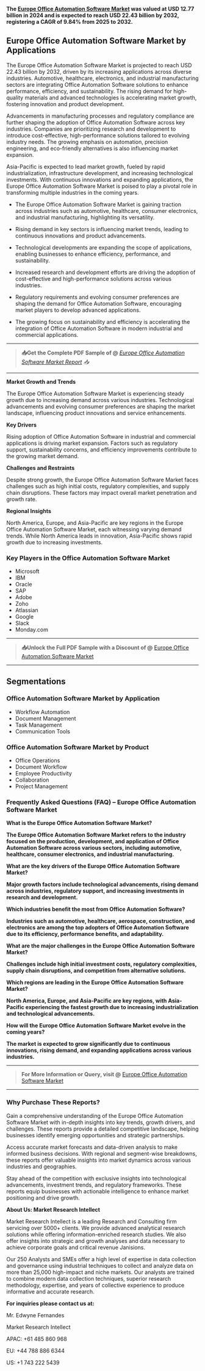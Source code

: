 <p><strong>The <a href="https://www.marketresearchintellect.com/download-sample/?rid=177164&amp;utm_source=Pulse-April-Europe&amp;utm_medium=852">Europe Office Automation Software Market</a> was valued at USD 12.77 billion in 2024 and is expected to reach USD 22.43 billion by 2032, registering a CAGR of 9.84% from 2025 to 2032.</strong></p><h2>Europe Office Automation Software Market by Applications&nbsp;</h2><p><p>The Europe Office Automation Software Market is projected to reach USD 22.43 billion by 2032, driven by its increasing applications across diverse industries. Automotive, healthcare, electronics, and industrial manufacturing sectors are integrating Office Automation Software solutions to enhance performance, efficiency, and sustainability. The rising demand for high-quality materials and advanced technologies is accelerating market growth, fostering innovation and product development.</p><p>Advancements in manufacturing processes and regulatory compliance are further shaping the adoption of Office Automation Software across key industries. Companies are prioritizing research and development to introduce cost-effective, high-performance solutions tailored to evolving industry needs. The growing emphasis on automation, precision engineering, and eco-friendly alternatives is also influencing market expansion.</p><p>Asia-Pacific is expected to lead market growth, fueled by rapid industrialization, infrastructure development, and increasing technological investments. With continuous innovations and expanding applications, the Europe Office Automation Software Market is poised to play a pivotal role in transforming multiple industries in the coming years.</p></p><ul><li><p>The Europe Office Automation Software Market is gaining traction across industries such as automotive, healthcare, consumer electronics, and industrial manufacturing, highlighting its versatility.</p></li><li><p>Rising demand in key sectors is influencing market trends, leading to continuous innovations and product advancements.</p></li><li><p>Technological developments are expanding the scope of applications, enabling businesses to enhance efficiency, performance, and sustainability.</p></li><li><p>Increased research and development efforts are driving the adoption of cost-effective and high-performance solutions across various industries.</p></li><li><p>Regulatory requirements and evolving consumer preferences are shaping the demand for Office Automation Software, encouraging market players to develop advanced applications.</p></li><li><p>The growing focus on sustainability and efficiency is accelerating the integration of Office Automation Software in modern industrial and commercial applications.</p></li></ul><hr /><blockquote><p><strong><span class="font-[700]">📥Get the Complete PDF Sample of @ </span></strong><em><span class="font-[700]"><a href="https://www.marketresearchintellect.com/download-sample/?rid=177164&amp;utm_source=Pulse-April-Europe&amp;utm_medium=852" target="_blank" data-tracking-control-name="article-ssr-frontend-pulse_little-text-block" data-tracking-will-navigate="" data-test-link="">Europe Office Automation Software Market Report</a>&nbsp;📥</span></em></p></blockquote><hr /><p class="" data-start="77" data-end="360"><strong data-start="77" data-end="105">Market Growth and Trends</strong></p><p class="" data-start="77" data-end="360">The Europe Office Automation Software Market is experiencing steady growth due to increasing demand across various industries. Technological advancements and evolving consumer preferences are shaping the market landscape, influencing product innovations and service enhancements.</p><p class="" data-start="362" data-end="606"><strong data-start="362" data-end="377">Key Drivers</strong></p><p class="" data-start="362" data-end="606">Rising adoption of Office Automation Software in industrial and commercial applications is driving market expansion. Factors such as regulatory support, sustainability concerns, and efficiency improvements contribute to the growing market demand.</p><p class="" data-start="608" data-end="849"><strong data-start="608" data-end="637">Challenges and Restraints</strong></p><p class="" data-start="608" data-end="849">Despite strong growth, the Europe Office Automation Software Market faces challenges such as high initial costs, regulatory complexities, and supply chain disruptions. These factors may impact overall market penetration and growth rate.</p><p class="" data-start="851" data-end="1095"><strong data-start="851" data-end="872">Regional Insights</strong></p><p class="" data-start="851" data-end="1095">North America, Europe, and Asia-Pacific are key regions in the Europe Office Automation Software Market, each witnessing varying demand trends. While North America leads in innovation, Asia-Pacific shows rapid growth due to increasing investments.</p><p><h3>Key Players in the Office Automation Software Market </h3><ul><li>Microsoft</li><li> IBM</li><li> Oracle</li><li> SAP</li><li> Adobe</li><li> Zoho</li><li> Atlassian</li><li> Google</li><li> Slack</li><li> Monday.com</li></ul></p><hr /><blockquote><p><strong>📥Unlock the Full PDF Sample with a Discount of @</strong> <a href="https://www.marketresearchintellect.com/ask-for-discount/?rid=177164&amp;utm_source=Pulse-April-Europe&amp;utm_medium=852">Europe Office Automation Software Market</a></p></blockquote><hr /><p><h2>Segmentations</h2><h3>Office Automation Software Market by Application</h3><ul><li>Workflow Automation</li><li> Document Management</li><li> Task Management</li><li> Communication Tools</li></ul><h3>Office Automation Software Market by Product</h3><ul><li>Office Operations</li><li> Document Workflow</li><li> Employee Productivity</li><li> Collaboration</li><li> Project Management</li></ul></p><h3><strong>Frequently Asked Questions (FAQ) &ndash; Europe Office Automation Software Market</strong></h3><p><strong>What is the Europe Office Automation Software Market?</strong></p><p><strong>The Europe Office Automation Software Market refers to the industry focused on the production, development, and application of Office Automation Software across various sectors, including automotive, healthcare, consumer electronics, and industrial manufacturing.</strong></p><p><strong>What are the key drivers of the Europe Office Automation Software Market?</strong></p><p><strong>Major growth factors include technological advancements, rising demand across industries, regulatory support, and increasing investments in research and development.</strong></p><p><strong>Which industries benefit the most from Office Automation Software?</strong></p><p><strong>Industries such as automotive, healthcare, aerospace, construction, and electronics are among the top adopters of Office Automation Software due to its efficiency, performance benefits, and adaptability.</strong></p><p><strong>What are the major challenges in the Europe Office Automation Software Market?</strong></p><p><strong>Challenges include high initial investment costs, regulatory complexities, supply chain disruptions, and competition from alternative solutions.</strong></p><p><strong>Which regions are leading in the Europe Office Automation Software Market?</strong></p><p><strong>North America, Europe, and Asia-Pacific are key regions, with Asia-Pacific experiencing the fastest growth due to increasing industrialization and technological advancements.</strong></p><p><strong>How will the Europe Office Automation Software Market evolve in the coming years?</strong></p><p><strong>The market is expected to grow significantly due to continuous innovations, rising demand, and expanding applications across various industries.</strong></p><hr /><blockquote><p><span class="font-[700]"><strong>For More Information or Query, visit&nbsp;@</strong>&nbsp;</span><span class="font-[700]"><a href="https://www.marketresearchintellect.com/product/global-office-automation-software-market-size-forecast/?utm_source=Linkedin&utm_medium=852" target="_blank" data-tracking-control-name="article-ssr-frontend-pulse_little-text-block" data-tracking-will-navigate="" data-test-link="">Europe Office Automation Software Market</a></span></p></blockquote><hr /><h3><strong data-start="0" data-end="31">Why Purchase These Reports?</strong></h3><p class="" data-start="35" data-end="297">Gain a comprehensive understanding of the Europe Office Automation Software Market with in-depth insights into key trends, growth drivers, and challenges. These reports provide a detailed competitive landscape, helping businesses identify emerging opportunities and strategic partnerships.</p><p class="" data-start="299" data-end="540">Access accurate market forecasts and data-driven analysis to make informed business decisions. With regional and segment-wise breakdowns, these reports offer valuable insights into market dynamics across various industries and geographies.</p><p class="" data-start="542" data-end="784">Stay ahead of the competition with exclusive insights into technological advancements, investment trends, and regulatory frameworks. These reports equip businesses with actionable intelligence to enhance market positioning and drive growth.</p><p><strong><span class="font-[700]">About Us: Market Research Intellect</span></strong></p><p><span class="">Market Research Intellect is a leading Research and Consulting firm servicing over 5000+ clients. We provide advanced analytical research solutions while offering information-enriched research studies.&nbsp;</span>We also offer insights into strategic and growth analyses and data necessary to achieve corporate goals and critical revenue Janisions.</p><p><span class="">Our 250 Analysts and SMEs offer a high level of expertise in data collection and governance using industrial techniques to collect and analyze data on more than 25,000 high-impact and niche markets. Our analysts are trained to combine modern data collection techniques, superior research methodology, expertise, and years of collective experience to produce informative and accurate research.</span></p><p><strong>For inquiries please contact us at:</strong></p><p>Mr. Edwyne Fernandes</p><p>Market Research Intellect</p><p>APAC: +61 485 860 968</p><p>EU: +44 788 886 6344</p><p>US: +1 743 222 5439</p>
